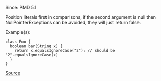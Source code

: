 Since: PMD 5.1

Position literals first in comparisons, if the second argument is null then NullPointerExceptions 
can be avoided, they will just return false.

Example(s):
```
class Foo {
  boolean bar(String x) {
    return x.equalsIgnoreCase("2"); // should be "2".equalsIgnoreCase(x)
  }
}
```

[Source](https://pmd.github.io/pmd-5.6.1/pmd-java/rules/java/design.html#PositionLiteralsFirstInCaseInsensitiveComparisons)
